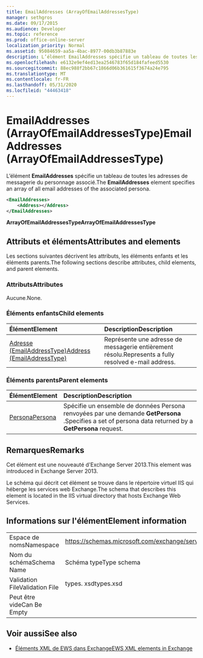 ```yaml
---
title: EmailAddresses (ArrayOfEmailAddressesType)
manager: sethgros
ms.date: 09/17/2015
ms.audience: Developer
ms.topic: reference
ms.prod: office-online-server
localization_priority: Normal
ms.assetid: 95084659-aa5a-4bac-8977-00db3b87883e
description: L’élément EmailAddresses spécifie un tableau de toutes les adresses de messagerie du personnage associé.
ms.openlocfilehash: e6132e9ef4ed13ea2546783f65d184fafeed5530
ms.sourcegitcommit: 88ec988f2bb67c1866d06b361615f3674a24e795
ms.translationtype: MT
ms.contentlocale: fr-FR
ms.lasthandoff: 05/31/2020
ms.locfileid: "44463418"
---
```

# <a name="emailaddresses-arrayofemailaddressestype"></a><span data-ttu-id="d248b-103">EmailAddresses (ArrayOfEmailAddressesType)</span><span class="sxs-lookup"><span data-stu-id="d248b-103">EmailAddresses (ArrayOfEmailAddressesType)</span></span>

<span data-ttu-id="d248b-104">L’élément **EmailAddresses** spécifie un tableau de toutes les adresses de messagerie du personnage associé.</span><span class="sxs-lookup"><span data-stu-id="d248b-104">The **EmailAddresses** element specifies an array of all email addresses of the associated persona.</span></span> 
  
```XML
<EmailAddresses>
    <Address></Address>
</EmailAddresses>
```

 <span data-ttu-id="d248b-105">**ArrayOfEmailAddressesType**</span><span class="sxs-lookup"><span data-stu-id="d248b-105">**ArrayOfEmailAddressesType**</span></span>
## <a name="attributes-and-elements"></a><span data-ttu-id="d248b-106">Attributs et éléments</span><span class="sxs-lookup"><span data-stu-id="d248b-106">Attributes and elements</span></span>

<span data-ttu-id="d248b-107">Les sections suivantes décrivent les attributs, les éléments enfants et les éléments parents.</span><span class="sxs-lookup"><span data-stu-id="d248b-107">The following sections describe attributes, child elements, and parent elements.</span></span>
  
### <a name="attributes"></a><span data-ttu-id="d248b-108">Attributs</span><span class="sxs-lookup"><span data-stu-id="d248b-108">Attributes</span></span>

<span data-ttu-id="d248b-109">Aucune.</span><span class="sxs-lookup"><span data-stu-id="d248b-109">None.</span></span>
  
### <a name="child-elements"></a><span data-ttu-id="d248b-110">Éléments enfants</span><span class="sxs-lookup"><span data-stu-id="d248b-110">Child elements</span></span>

|<span data-ttu-id="d248b-111">**Élément**</span><span class="sxs-lookup"><span data-stu-id="d248b-111">**Element**</span></span>|<span data-ttu-id="d248b-112">**Description**</span><span class="sxs-lookup"><span data-stu-id="d248b-112">**Description**</span></span>|
|:-----|:-----|
|[<span data-ttu-id="d248b-113">Adresse (EmailAddressType)</span><span class="sxs-lookup"><span data-stu-id="d248b-113">Address (EmailAddressType)</span></span>](address-emailaddresstype.md) <br/> |<span data-ttu-id="d248b-114">Représente une adresse de messagerie entièrement résolu.</span><span class="sxs-lookup"><span data-stu-id="d248b-114">Represents a fully resolved e-mail address.</span></span>  <br/> |
   
### <a name="parent-elements"></a><span data-ttu-id="d248b-115">Éléments parents</span><span class="sxs-lookup"><span data-stu-id="d248b-115">Parent elements</span></span>

|<span data-ttu-id="d248b-116">**Élément**</span><span class="sxs-lookup"><span data-stu-id="d248b-116">**Element**</span></span>|<span data-ttu-id="d248b-117">**Description**</span><span class="sxs-lookup"><span data-stu-id="d248b-117">**Description**</span></span>|
|:-----|:-----|
|[<span data-ttu-id="d248b-118">Persona</span><span class="sxs-lookup"><span data-stu-id="d248b-118">Persona</span></span>](persona.md) <br/> |<span data-ttu-id="d248b-119">Spécifie un ensemble de données Persona renvoyées par une demande **GetPersona** .</span><span class="sxs-lookup"><span data-stu-id="d248b-119">Specifies a set of persona data returned by a **GetPersona** request.</span></span>  <br/> |
   
## <a name="remarks"></a><span data-ttu-id="d248b-120">Remarques</span><span class="sxs-lookup"><span data-stu-id="d248b-120">Remarks</span></span>

<span data-ttu-id="d248b-121">Cet élément est une nouveauté d'Exchange Server 2013.</span><span class="sxs-lookup"><span data-stu-id="d248b-121">This element was introduced in Exchange Server 2013.</span></span>
  
<span data-ttu-id="d248b-122">Le schéma qui décrit cet élément se trouve dans le répertoire virtuel IIS qui héberge les services web Exchange.</span><span class="sxs-lookup"><span data-stu-id="d248b-122">The schema that describes this element is located in the IIS virtual directory that hosts Exchange Web Services.</span></span>
  
## <a name="element-information"></a><span data-ttu-id="d248b-123">Informations sur l'élément</span><span class="sxs-lookup"><span data-stu-id="d248b-123">Element information</span></span>

|||
|:-----|:-----|
|<span data-ttu-id="d248b-124">Espace de noms</span><span class="sxs-lookup"><span data-stu-id="d248b-124">Namespace</span></span>  <br/> |https://schemas.microsoft.com/exchange/services/2006/types  <br/> |
|<span data-ttu-id="d248b-125">Nom du schéma</span><span class="sxs-lookup"><span data-stu-id="d248b-125">Schema Name</span></span>  <br/> |<span data-ttu-id="d248b-126">Schéma type</span><span class="sxs-lookup"><span data-stu-id="d248b-126">Type schema</span></span>  <br/> |
|<span data-ttu-id="d248b-127">Validation File</span><span class="sxs-lookup"><span data-stu-id="d248b-127">Validation File</span></span>  <br/> |<span data-ttu-id="d248b-128">types. xsd</span><span class="sxs-lookup"><span data-stu-id="d248b-128">types.xsd</span></span>  <br/> |
|<span data-ttu-id="d248b-129">Peut être vide</span><span class="sxs-lookup"><span data-stu-id="d248b-129">Can Be Empty</span></span>  <br/> ||
   
## <a name="see-also"></a><span data-ttu-id="d248b-130">Voir aussi</span><span class="sxs-lookup"><span data-stu-id="d248b-130">See also</span></span>



- [<span data-ttu-id="d248b-131">Éléments XML de EWS dans Exchange</span><span class="sxs-lookup"><span data-stu-id="d248b-131">EWS XML elements in Exchange</span></span>](ews-xml-elements-in-exchange.md)

